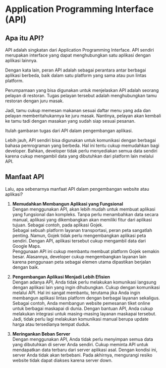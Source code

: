# Application Programming Interface (API)

## Apa itu API?

API adalah singkatan dari Application Programming Interface. API sendiri merupakan interface yang dapat menghubungkan satu aplikasi dengan aplikasi lainnya.

Dengan kata lain, peran API adalah sebagai perantara antar berbagai aplikasi berbeda, baik dalam satu platform yang sama atau pun lintas platform.

Perumpamaan yang bisa digunakan untuk menjelaskan API adalah seorang pelayan di restoran. Tugas pelayan tersebut adalah menghubungkan tamu restoran dengan juru masak.

Jadi, tamu cukup memesan makanan sesuai daftar menu yang ada dan pelayan memberitahukannya ke juru masak. Nantinya, pelayan akan kembali ke tamu tadi dengan masakan yang sudah siap sesuai pesanan.

Itulah gambaran tugas dari API dalam pengembangan aplikasi.

Lebih jauh, API sendiri bisa digunakan untuk komunikasi dengan berbagai bahasa pemrograman yang berbeda. Hal ini tentu cukup memudahkan bagi developer. Bahkan, developer tidak perlu menyediakan semua data sendiri karena cukup mengambil data yang dibutuhkan dari platform lain melalui API.

## Manfaat API

Lalu, apa sebenarnya manfaat API dalam pengembangan website atau aplikasi?

1. **Memudahkan Membangun Aplikasi yang Fungsional**  
   Dengan menggunakan API, akan lebih mudah untuk membuat aplikasi yang fungsional dan kompleks. Tanpa perlu menambahkan data secara manual, aplikasi yang dikembangkan akan memiliki fitur dari aplikasi tujuan. Sebagai contoh, pada aplikasi Gojek.  
   Sebagai sebuah platform layanan transportasi, peran peta sangatlah penting. Namun, Gojek tidak perlu mengembangkan aplikasi peta sendiri. Dengan API, aplikasi tersebut cukup mengambil data dari Google Maps.  
   Penggunaan API ini cukup membantu membuat platform Gojek semakin besar. Alasannya, developer cukup mengembangkan layanan lain karena penggunaan peta sebagai elemen utama dipastikan berjalan dengan baik.

2. **Pengembangan Aplikasi Menjadi Lebih Efisien**  
   Dengan adanya API, Anda tidak perlu melakukan komunikasi langsung dengan aplikasi lain yang ingin dihubungkan. Cukup dengan komunikasi melalui API. Hal ini sangat membantu, terutama jika Anda ingin membangun aplikasi lintas platform dengan berbagai layanan sekaligus.  
   Sebagai contoh, Anda membangun website pemesanan tiket online untuk berbagai maskapai di dunia. Dengan bantuan API, Anda cukup melakukan integrasi untuk masing-masing layanan maskapai tersebut. Jadi, tidak perlu lagi melakukan komunikasi manual berupa update harga atau tersedianya tempat duduk.

3. **Meringankan Beban Server**  
   Dengan menggunakan API, Anda tidak perlu menyimpan semua data yang dibutuhkan di server Anda sendiri. Cukup meminta API untuk mendapatkan data terbaru dari server aplikasi asal. Dengan kondisi ini, server Anda tidak akan terbebani. Pada akhirnya, mengurangi resiko website tidak dapat diakses karena server down.
